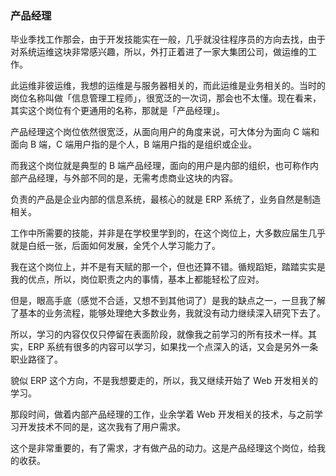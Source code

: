 ### 产品经理

毕业季找工作那会，由于开发技能实在一般，几乎就没往程序员的方向去找，由于对系统运维这块非常感兴趣，所以，外打正着进了一家大集团公司，做运维的工作。

此运维非彼运维，我想的运维是与服务器相关的，而此运维是业务相关的。当时的岗位名称叫做「信息管理工程师」，很宽泛的一次词，那会也不太懂。现在看来，其实这个岗位有个更通用的名称，那就是「产品经理」。

产品经理这个岗位依然很宽泛，从面向用户的角度来说，可大体分为面向 C 端和面向 B 端，C 端用户指的是个人，B 端用户指的是组织或企业。

而我这个岗位就是典型的 B 端产品经理，面向的用户是内部的组织，也可称作内部产品经理，与外部不同的是，无需考虑商业这块的内容。

负责的产品是企业内部的信息系统，最核心的就是 ERP 系统了，业务自然是制造相关。

工作中所需要的技能，并非是在学校里学到的，在这个岗位上，大多数应届生几乎就是白纸一张，后面如何发展，全凭个人学习能力了。

我在这个岗位上，并不是有天赋的那一个，但也还算不错。循规蹈矩，踏踏实实是我的优点，所以，岗位职责之内的事情，基本上都能轻松了应对。

但是，眼高手底（感觉不合适，又想不到其他词了）是我的缺点之一，一旦我了解了基本的业务流程，能够处理绝大多数业务，我就没有动力继续深入研究下去了。

所以，学习的内容仅仅只停留在表面阶段，就像我之前学习的所有技术一样。其实，ERP 系统有很多的内容可以学习，如果找一个点深入的话，又会是另外一条职业路径了。

貌似 ERP 这个方向，不是我想要走的，所以，我又继续开始了 Web 开发相关的学习。

那段时间，做着内部产品经理的工作，业余学着 Web 开发相关的技术，与之前学习开发技术不同的是，这次我有了用户需求。

这个是非常重要的，有了需求，才有做产品的动力。这是产品经理这个岗位，给我的收获。